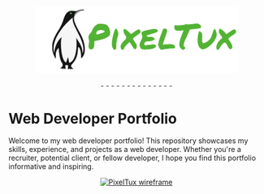 <p align="center"><a href="https://pixeltux.site" target="_blank"><img src="https://github.com/PixelTux/portfolio-larv/blob/main/public/img/full_logo_w.svg" width="400" alt="PixelTux Logo"></a></p>

<p align="center">- - - - - - - - - - - - - - </p>

# Web Developer Portfolio

Welcome to my web developer portfolio! This repository showcases my skills, experience, and projects as a web developer. Whether you're a recruiter, potential client, or fellow developer, I hope you find this portfolio informative and inspiring.

<p align="center"><a href="https://pixeltux.site" target="_blank"><img src="https://github.com/PixelTux/portfolio-larv/blob/main/public/img/pixeltux-wf.png" width="600" alt="PixelTux wireframe"></a></p>
